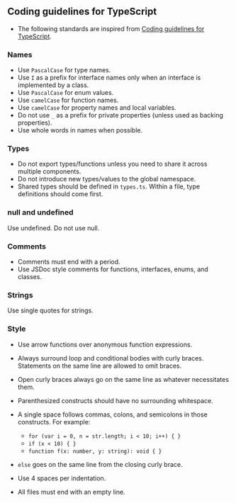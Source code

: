 ## Coding guidelines for TypeScript
* The following standards are inspired from [Coding guidelines for TypeScript](https://github.com/Microsoft/TypeScript/wiki/Coding-guidelines).

### Names

* Use `PascalCase` for type names.
* Use `I` as a prefix for interface names only when an interface is implemented by a class.
* Use `PascalCase` for enum values.
* Use `camelCase` for function names.
* Use `camelCase` for property names and local variables.
* Do not use `_` as a prefix for private properties (unless used as backing properties).
* Use whole words in names when possible.

### Types

* Do not export types/functions unless you need to share it across multiple components.
* Do not introduce new types/values to the global namespace.
* Shared types should be defined in `types.ts`.
Within a file, type definitions should come first.

### null and undefined

Use undefined. Do not use null.

### Comments

* Comments must end with a period.
* Use JSDoc style comments for functions, interfaces, enums, and classes.

### Strings

Use single quotes for strings.

### Style

* Use arrow functions over anonymous function expressions.
* Always surround loop and conditional bodies with curly braces. Statements on the same line are allowed to omit braces.
* Open curly braces always go on the same line as whatever necessitates them.
* Parenthesized constructs should have no surrounding whitespace.
* A single space follows commas, colons, and semicolons in those constructs. For example:
    * `for (var i = 0, n = str.length; i < 10; i++) { }`
    * `if (x < 10) { }`
    * `function f(x: number, y: string): void { }`

* `else` goes on the same line from the closing curly brace.
* Use 4 spaces per indentation.
* All files must end with an empty line.
